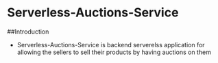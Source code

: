 # Serverless-Auctions-Service

##Introduction

* Serverless-Auctions-Service is backend serverelss application for allowing the sellers to sell their products by having auctions on them 


